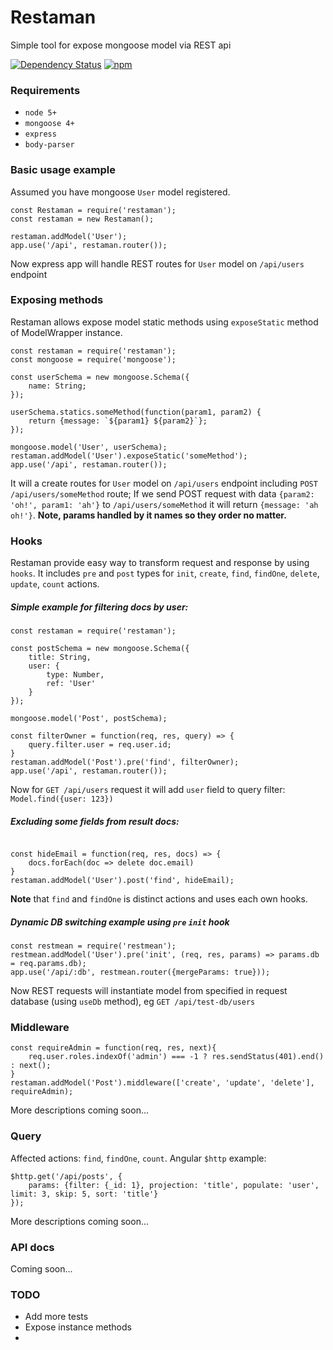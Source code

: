 # Restaman
Simple tool for expose mongoose model via REST api

[![Dependency Status](https://david-dm.org/pashist/restaman.svg)](https://david-dm.org/pashist/restaman) [![npm](https://img.shields.io/npm/v/restaman.svg?maxAge=2592000)](https://www.npmjs.com/package/mongoose-patch-history-plugin)

### Requirements
- `node 5+`
- `mongoose 4+`
- `express`
- `body-parser`

### Basic usage example
Assumed you have mongoose `User` model registered.
```
const Restaman = require('restaman');
const restaman = new Restaman();

restaman.addModel('User');
app.use('/api', restaman.router());
```
Now express app will handle REST routes for `User` model on `/api/users` endpoint 

### Exposing methods
Restaman allows expose model static methods using `exposeStatic` method of ModelWrapper instance. 
```
const restaman = require('restaman');
const mongoose = require('mongoose');

const userSchema = new mongoose.Schema({
    name: String;
});

userSchema.statics.someMethod(function(param1, param2) {
    return {message: `${param1} ${param2}`};
});

mongoose.model('User', userSchema);
restaman.addModel('User').exposeStatic('someMethod');
app.use('/api', restaman.router());
```
It will a create routes for `User` model on `/api/users` endpoint including `POST /api/users/someMethod` route;
If we send POST request with data `{param2: 'oh!', param1: 'ah'}` to `/api/users/someMethod` it will return `{message: 'ah oh!'}`. 
**Note, params handled by it names so they order no matter.**

### Hooks
Restaman provide easy way to transform request and response by using `hooks`.
It includes `pre` and `post` types for `init`, `create`, `find`, `findOne`, `delete`, `update`, `count` actions.

##### Simple example for filtering docs by user:
```
const restaman = require('restaman');

const postSchema = new mongoose.Schema({
    title: String,
    user: {
        type: Number,
        ref: 'User'
    }
});

mongoose.model('Post', postSchema);

const filterOwner = function(req, res, query) => {
    query.filter.user = req.user.id;
}
restaman.addModel('Post').pre('find', filterOwner);
app.use('/api', restaman.router());
```
Now for `GET /api/users` request it will add `user` field to query filter: `Model.find({user: 123})`

##### Excluding some fields from result docs:
```

const hideEmail = function(req, res, docs) => {
    docs.forEach(doc => delete doc.email)
}
restaman.addModel('User').post('find', hideEmail);

```
**Note** that `find` and `findOne` is distinct actions and uses each own hooks.

##### Dynamic DB switching example using `pre` `init` hook
```
const restmean = require('restmean');
restmean.addModel('User').pre('init', (req, res, params) => params.db = req.params.db);
app.use('/api/:db', restmean.router({mergeParams: true}));
```
Now REST requests will instantiate model from specified in request database (using `useDb` method), eg `GET /api/test-db/users`

### Middleware
```
const requireAdmin = function(req, res, next){
    req.user.roles.indexOf('admin') === -1 ? res.sendStatus(401).end() : next();
}
restaman.addModel('Post').middleware(['create', 'update', 'delete'], requireAdmin);
```
More descriptions coming soon...

### Query
Affected actions: `find`, `findOne`, `count`.
Angular `$http` example:
```
$http.get('/api/posts', {
    params: {filter: {_id: 1}, projection: 'title', populate: 'user', limit: 3, skip: 5, sort: 'title'}
});
```
More descriptions coming soon...

### API docs
Coming soon...

### TODO
- Add more tests
- Expose instance methods
- 